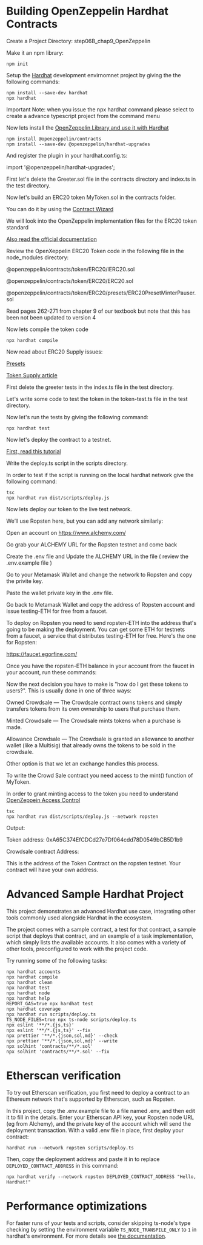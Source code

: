 # Building OpenZeppelin Hardhat Contracts

Create a Project Directory: step06B_chap9_OpenZeppelin

Make it an npm library:

```shell
npm init
```

Setup the [Hardhat](https://hardhat.org/getting-started/) development envirnomnet project by giving the the following commands:

```shell
npm install --save-dev hardhat
npx hardhat
```

Important Note: when you issue the npx hardhat command please select to create a advance typescript project from the command menu

Now lets install the [OpenZeppelin Library and use it with Hardhat](https://docs.openzeppelin.com/upgrades-plugins/1.x/hardhat-upgrades)

```shell
npm install @openzeppelin/contracts
npm install --save-dev @openzeppelin/hardhat-upgrades
```

And register the plugin in your hardhat.config.ts:

import '@openzeppelin/hardhat-upgrades';

First let's delete the Greeter.sol file in the contracts directory and index.ts in the test directory.

Now let's build an ERC20 token MyToken.sol in the contracts folder.

You can do it by using the [Contract Wizard](https://wizard.openzeppelin.com/)

We will look into the OpenZeppelin implementation files for the ERC20 token standard

[Also read the official documentation](https://docs.openzeppelin.com/contracts/4.x/erc20)

Review the OpenXeppelin ERC20 Token code in the following file in the node_modules directory:

@openzeppelin/contracts/token/ERC20/IERC20.sol

@openzeppelin/contracts/token/ERC20/ERC20.sol

@openzeppelin/contracts/token/ERC20/presets/ERC20PresetMinterPauser.sol

Read pages 262-271 from chapter 9 of our textbook but note that this has been not been updated to version 4

Now lets compile the token code

```shell
npx hardhat compile
```

Now read about ERC20 Supply issues:

[Presets](https://docs.openzeppelin.com/contracts/4.x/erc20#Presets)

[Token Supply article](https://docs.openzeppelin.com/contracts/4.x/erc20-supply)

First delete the greeter tests in the index.ts file in the test directory.

Let's write some code to test the token in the token-test.ts file in the test directory.

Now let's run the tests by giving the following command:

```shell
npx hardhat test
```

Now let's deploy the contract to a testnet. 

[First, read this tutorial](https://hardhat.org/tutorial/deploying-to-a-live-network.html)

Write the deploy.ts script in the scripts directory.

In order to test if the script is running on the local hardhat network give the following command:

```shell
tsc
npx hardhat run dist/scripts/deploy.js
```

Now lets deploy our token to the live test network.

We’ll use Ropsten here, but you can add any network similarly:

Open an account on https://www.alchemy.com/

Go grab your ALCHEMY URL for the Ropsten testnet and come back 

Create the .env file and Update the ALCHEMY URL in the file ( review the .env.example file )

Go to your Metamask Wallet and change the network to Ropsten and copy the privite key.

Paste the wallet private key in the .env file.

Go back to Metamask Wallet and copy the address of Ropsten account and issue testing-ETH for free from a faucet.

To deploy on Ropsten you need to send ropsten-ETH into the address that's going to be making the deployment. You can get some ETH for testnets from a faucet, a service that distributes testing-ETH for free. Here's the one for Ropsten:

https://faucet.egorfine.com/



Once you have the ropsten-ETH balance in your account from the faucet in your account, run these commands:



Now the next decision you have to make is "how do I get these tokens to users?". This is usually done in one of three ways:

Owned Crowdsale — The Crowdsale contract owns tokens and simply transfers tokens from its own ownership to users that purchase them.

Minted Crowdsale — The Crowdsale mints tokens when a purchase is made.

Allowance Crowdsale — The Crowdsale is granted an allowance to another wallet (like a Multisig) that already owns the tokens to be sold in the crowdsale.


Other option is that we let an exchange handles this process.

To write the Crowd Sale contract you need access to the mint() function of MyToken.

In order to grant minting access to the token you need to understand [OpenZeppein Access Control](https://docs.openzeppelin.com/contracts/4.x/access-control)


```shell
tsc
npx hardhat run dist/scripts/deploy.js --network ropsten
```

Output:

Token address: 0xA65C374EfCDCd27e7Df064cdd78D0549bCB5D1b9

Crowdsale contract Address:

This is the address of the Token Contract on the ropsten testnet. Your contract will have your own address.






# Advanced Sample Hardhat Project

This project demonstrates an advanced Hardhat use case, integrating other tools commonly used alongside Hardhat in the ecosystem.

The project comes with a sample contract, a test for that contract, a sample script that deploys that contract, and an example of a task implementation, which simply lists the available accounts. It also comes with a variety of other tools, preconfigured to work with the project code.

Try running some of the following tasks:

```shell
npx hardhat accounts
npx hardhat compile
npx hardhat clean
npx hardhat test
npx hardhat node
npx hardhat help
REPORT_GAS=true npx hardhat test
npx hardhat coverage
npx hardhat run scripts/deploy.ts
TS_NODE_FILES=true npx ts-node scripts/deploy.ts
npx eslint '**/*.{js,ts}'
npx eslint '**/*.{js,ts}' --fix
npx prettier '**/*.{json,sol,md}' --check
npx prettier '**/*.{json,sol,md}' --write
npx solhint 'contracts/**/*.sol'
npx solhint 'contracts/**/*.sol' --fix
```

# Etherscan verification

To try out Etherscan verification, you first need to deploy a contract to an Ethereum network that's supported by Etherscan, such as Ropsten.

In this project, copy the .env.example file to a file named .env, and then edit it to fill in the details. Enter your Etherscan API key, your Ropsten node URL (eg from Alchemy), and the private key of the account which will send the deployment transaction. With a valid .env file in place, first deploy your contract:

```shell
hardhat run --network ropsten scripts/deploy.ts
```

Then, copy the deployment address and paste it in to replace `DEPLOYED_CONTRACT_ADDRESS` in this command:

```shell
npx hardhat verify --network ropsten DEPLOYED_CONTRACT_ADDRESS "Hello, Hardhat!"
```

# Performance optimizations

For faster runs of your tests and scripts, consider skipping ts-node's type checking by setting the environment variable `TS_NODE_TRANSPILE_ONLY` to `1` in hardhat's environment. For more details see [the documentation](https://hardhat.org/guides/typescript.html#performance-optimizations).
